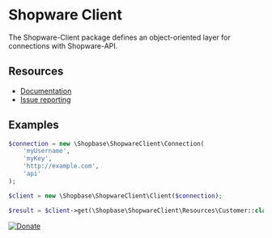 Shopware Client
========================

The Shopware-Client package defines an object-oriented layer for connections with Shopware-API.

Resources
---------

* [Documentation](https://github.com/ThemePoint/Shopware-Client/blob/master/DOCUMENTATION.md)
* [Issue reporting](https://github.com/ThemePoint/Shopware-Client/issues)

Examples
--------

```php
$connection = new \Shopbase\ShopwareClient\Connection(
    'myUsername',
    'myKey',
    'http://example.com',
    'api'
);

$client = new \Shopbase\ShopwareClient\Client($connection);

$result = $client->get(\Shopbase\ShopwareClient\Resources\Customer::class, 1)->toObject();
```
 
 

[![Donate](https://img.shields.io/badge/Donate-PayPal-green.svg)](https://www.paypal.com/cgi-bin/webscr?cmd=_s-xclick&hosted_button_id=59LH5AHNQ8XZW)

